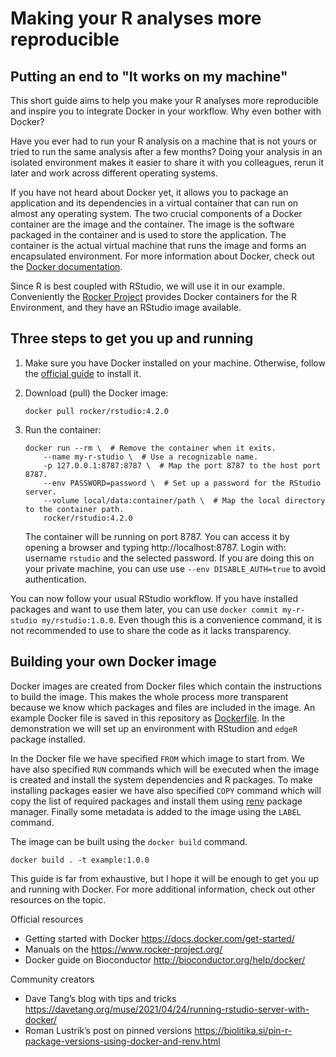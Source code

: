 # Making your R analyses more reproducible

## Putting an end to "It works on my machine"

This short guide aims to help you make your R analyses more reproducible and inspire you to integrate Docker in your workflow. Why even bother with Docker?

Have you ever had to run your R analysis on a machine that is not yours or tried to run the same analysis after a few months? Doing your analysis in an isolated environment makes it easier to share it with you colleagues, rerun it later and work across different operating systems.

If you have not heard about Docker yet, it allows you to package an application and its dependencies in a virtual container that can run on almost any operating system. The two crucial components of a Docker container are the image and the container. The image is the software packaged in the container and is used to store the application. The container is the actual virtual machine that runs the image and forms an encapsulated environment. For more information about Docker, check out the [Docker documentation](https://docs.docker.com/).

Since R is best coupled with RStudio, we will use it in our example. Conveniently the [Rocker Project](https://www.rocker-project.org/) provides Docker containers for the R Environment, and they have an RStudio image available.

## Three steps to get you up and running

1. Make sure you have Docker installed on your machine. Otherwise, follow the [official guide](https://docs.docker.com/install/) to install it.
2. Download (pull) the Docker image:

   ```docker pull rocker/rstudio:4.2.0```

3. Run the container:

    ```
    docker run --rm \  # Remove the container when it exits.
        --name my-r-studio \  # Use a recognizable name.
        -p 127.0.0.1:8787:8787 \  # Map the port 8787 to the host port 8787.
        --env PASSWORD=password \  # Set up a password for the RStudio server.
        --volume local/data:container/path \  # Map the local directory to the container path.
        rocker/rstudio:4.2.0
    ```

    The container will be running on port 8787. You can access it by opening a browser and typing http://localhost:8787. Login with: username `rstudio` and the selected password. If you are doing this on your private machine, you can use use `--env DISABLE_AUTH=true` to avoid authentication.

You can now follow your usual RStudio workflow. If you have installed packages and want to use them later, you can use `docker commit my-r-studio my/rstudio:1.0.0`. Even though this is a convenience command, it is not recommended to use to share the code as it lacks transparency.

## Building your own Docker image

Docker images are created from Docker files which contain the instructions to build the image. This makes the whole process more transparent because we know which packages and files are included in the image. An example Docker file is saved in this repository as [Dockerfile](Dockerfile). In the demonstration we will set up an environment with RStudion and `edgeR` package installed.

In the Docker file we have specified `FROM` which image to start from. We have also specified `RUN` commands which will be executed when the image is created and install the system dependencies and R packages. To make installing packages easier we have also specified `COPY` command which will copy the list of required packages and install them using [renv](https://rstudio.github.io/renv/articles/renv.html) package manager. Finally some metadata is added to the image using the `LABEL` command.

The image can be built using the `docker build` command.

```
docker build . -t example:1.0.0
```

This guide is far from exhaustive, but I hope it will be enough to get you up and running with Docker. For more additional information, check out other resources on the topic.

Official resources
- Getting started with Docker https://docs.docker.com/get-started/
- Manuals on the https://www.rocker-project.org/
- Docker guide on Bioconductor http://bioconductor.org/help/docker/


Community creators
- Dave Tang’s blog with tips and tricks https://davetang.org/muse/2021/04/24/running-rstudio-server-with-docker/
- Roman Lustrik’s post on pinned versions https://biolitika.si/pin-r-package-versions-using-docker-and-renv.html


